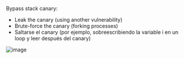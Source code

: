Bypass stack canary:

- Leak the canary (using another vulnerability)
- Brute-force the canary (forking processes)
- Saltarse el canary (por ejemplo, sobreescribiendo la variable i en un loop y leer después del canary)

![image](https://github.com/txhaka/ctf-directo/assets/154754392/1db636d2-f0fe-4e3f-985e-e5bbb03dfbc6)

